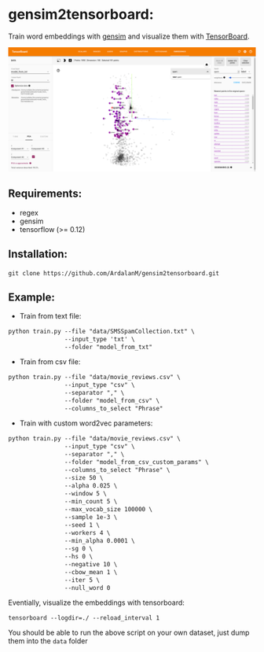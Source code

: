 # gensim2tensorboard:
Train word embeddings with [gensim](https://github.com/RaRe-Technologies/gensim) and visualize them with [TensorBoard](https://www.tensorflow.org/how_tos/embedding_viz/).

![fig](fig/fig.png "fig")

## Requirements:
- regex
- gensim
- tensorflow (>= 0.12)

## Installation:
```
git clone https://github.com/ArdalanM/gensim2tensorboard.git
```

## Example:
- Train from text file:
```
python train.py --file "data/SMSSpamCollection.txt" \
                --input_type 'txt' \
                --folder "model_from_txt"
```

- Train from csv file:
```
python train.py --file "data/movie_reviews.csv" \
                --input_type "csv" \
                --separator "," \
                --folder "model_from_csv" \
                --columns_to_select "Phrase"
```

- Train with custom word2vec parameters:
```
python train.py --file "data/movie_reviews.csv" \
                --input_type "csv" \
                --separator "," \
                --folder "model_from_csv_custom_params" \
                --columns_to_select "Phrase" \
                --size 50 \
                --alpha 0.025 \
                --window 5 \
                --min_count 5 \
                --max_vocab_size 100000 \
                --sample 1e-3 \
                --seed 1 \
                --workers 4 \
                --min_alpha 0.0001 \
                --sg 0 \
                --hs 0 \
                --negative 10 \
                --cbow_mean 1 \
                --iter 5 \
                --null_word 0
```

Eventially, visualize the embeddings with tensorboard:
```
tensorboard --logdir=./ --reload_interval 1
```

You should be able to run the above script on your own dataset, just
dump them into the `data` folder 